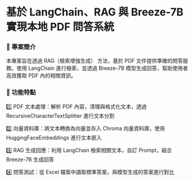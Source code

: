 # 基於 LangChain、RAG 與 Breeze-7B 實現本地 PDF 問答系統
### 📌 專案簡介
本專案旨在透過 RAG（檢索增強生成） 方法，基於 PDF 文件提供準確的問答服務。使用 LangChain 進行檢索，並透過 Breeze-7B 模型生成回答，幫助使用者高效獲取 PDF 內的相關資訊。

### 📌 功能特點

1️⃣ PDF 文本處理：解析 PDF 內容，清理與格式化文本，透過 RecursiveCharacterTextSplitter 進行文本分割

2️⃣ 向量資料庫：將文本轉換為向量並存入 Chroma 向量資料庫，使用 HuggingFaceEmbeddings 進行文本嵌入

3️⃣ RAG 生成回應：利用 LangChain 檢索相關文本，自訂 Prompt，結合 Breeze-7B 生成回答

4️⃣ 問答測試：從 Excel 檔案中讀取標準答案，與模型生成的答案進行對比
